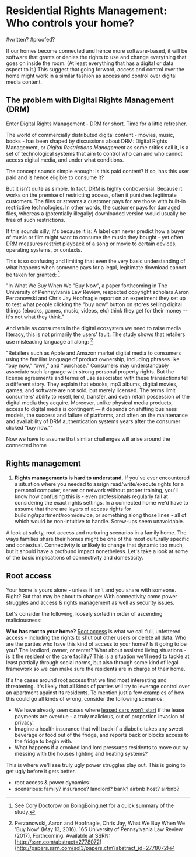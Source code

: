 # Residential Rights Management: Who controls your home?

#written?
#proofed?

If our homes become connected and hence more software-based, it will be software that grants or denies the rights to use and change everything that goes on inside the room. (At least everything that has a digital or data aspect to it.) This suggest that going forward, access and control over the home might work in a similar fashion as access and control over digital media content. 

## The problem with Digital Rights Management (DRM)

Enter Digital Rights Management - DRM for short. Time for a little refresher.

The world of commercially distributed digital content - movies, music, books - has been shaped by discussions about DRM: Digital Rights Management, or *Digital Restrictions Management* as some critics call it, is a set of technological systems that aim to control who can and who cannot access digital media, and under what conditions.

The concept sounds simple enough: Is this paid content? If so, has this user paid and is hence eligible to consume it?

But it isn't quite as simple. In fact, DRM is highly controversial: Because it works on the premise of restricting access, often it punishes legitimate customers. The files or streams a customer pays for are those with built-in restrictive technologies. In other words, the customer pays for damaged files, whereas a (potentially illegally) downloaded version would usually be free of such restrictions. 

If this sounds silly, it's because it is: A label can never predict how a buyer of music or film might want to consume the music they bought - yet often DRM measures restrict playback of a song or movie to certain devices, operating systems, or contexts. 

This is so confusing and limiting that even the very basic understanding of what happens when someone pays for a legal, legitimate download cannot be taken for granted: [^1] 

"In What We Buy When We "Buy Now", a paper forthcoming in The University of Pennsylvania Law Review, respected copyright scholars Aaron Perzanowski and Chris Jay Hoofnagle report on an experiment they set up to test what people clicking the "buy now" button on stores selling digital things (ebooks, games, music, videos, etc) think they get for their money -- it's not what they think."

And while as consumers in the digital ecosystem we need to raise media literacy, this is not primarily the users' fault. The study shows that retailers use misleading language all along: [^2]

"Retailers such as Apple and Amazon market digital media to consumers using the familiar language of product ownership, including phrases like “buy now,” “own,” and “purchase.” Consumers may understandably associate such language with strong personal property rights. But the license agreements and terms of use associated with these transactions tell a different story. They explain that ebooks, mp3 albums, digital movies, games, and software are not sold, but merely licensed. The terms limit consumers' ability to resell, lend, transfer, and even retain possession of the digital media they acquire. Moreover, unlike physical media products, access to digital media is contingent — it depends on shifting business models, the success and failure of platforms, and often on the maintenance and availability of DRM authentication systems years after the consumer clicked “buy now.”"

Now we have to assume that similar challenges will arise around the connected home



## Rights management

1. **Rights managements is hard to understand.** If you've ever encountered a situation where you needed to assign read/write/execute rights for a personal computer, server or network without proper training, you'll know how confusing this is - even professionals regularly fail at considering the exact rights settings. In a connected home we'd have to assume that there are layers of access rights for building/apartment/room/device, or something along those lines - all of which would be non-intuitive to handle. Screw-ups seem unavoidable.




A look at safety, root access and nurturing scenarios in a family home. The ways families share their homes might be one of the most culturally specific and contextual. Connectivity is unlikely to change that dynamic too much, but it should have a profound impact nonetheless. Let's take a look at some of the basic implications of connectivity and domesticity.

## Root access

Your home is yours alone - unless it isn't and you share with someone. Right? But that may be about to change: With connectivity come power struggles and access & rights management as well as security issues.

Let's consider the following, loosely sorted in order of ascending maliciousness:

**Who has root to your home?** [Root access](https://en.wikipedia.org/wiki/Superuser) is what we call full, unfettered access - including the rights to shut out other users or delete all data. Who are the parties who have this kind of access to your home? Is it going to be you? The landlord, owner, or renter? What about assisted living situations - is it the resident or the care facility? This is a situation we'll need to tackle at least partially through social norms, but also through some kind of legal framework so we can make sure the residents are in charge of their home. 

It's the cases around root access that we find most interesting and threatening. It's likely that all kinds of parties will try to leverage control over an apartment against its residents. To mention just a few examples of how this could go all kinds of wrong, consider the following scenarios:

- We have already seen cases where [leased cars won't start](https://boingboing.net/2014/09/25/class-war-meets-the-war-on-gen.html) if the lease payments are overdue - a truly malicious, out of proportion invasion of privacy. 
- Imagine a health insurance that will track if a diabetic takes any sweet beverage or food out of the fridge, and reports back or blocks access to the fridge to begin with.
- What happens if a crooked land lord pressures residents to move out by messing with the houses lighting and heating systems?

This is where we'll see truly ugly power struggles play out. This is going to get ugly before it gets better.








- root access & power dynamics
- scenarious: family? insurance? landlord? bank? airbnb host? airbnb?




[^1]: See Cory Doctorow on [BoingBoing.net](http://boingboing.net/2016/05/13/clicking-buy-now-doesnt.html) for a quick summary of the study. 
[^2]: Perzanowski, Aaron and Hoofnagle, Chris Jay, What We Buy When We 'Buy Now' (May 13, 2016). 165 University of Pennsylvania Law Review (2017), Forthcoming. Available at SSRN: [http://ssrn.com/abstract=2778072](http://papers.ssrn.com/sol3/papers.cfm?abstract_id=2778072)


